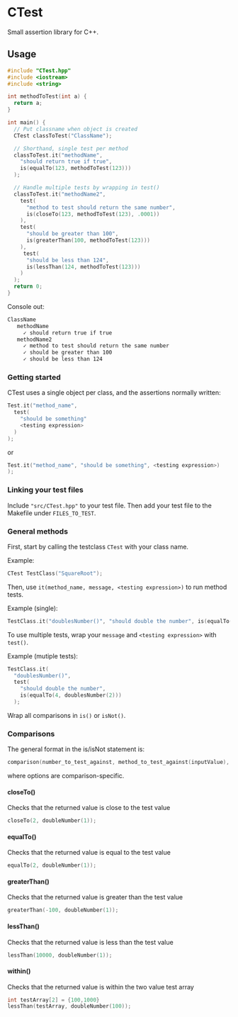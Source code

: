 # CTest
Small assertion library for C++.

## Usage

```C++
#include "CTest.hpp"
#include <iostream>
#include <string>

int methodToTest(int a) {
  return a;
}

int main() {
  // Put classname when object is created
  CTest classToTest("ClassName");

  // Shorthand, single test per method
  classToTest.it("methodName", 
    "should return true if true",
    is(equalTo(123, methodToTest(123)))
  );

  // Handle multiple tests by wrapping in test()
  classToTest.it("methodName2", 
    test(
      "method to test should return the same number",
      is(closeTo(123, methodToTest(123), .0001))
    ),
    test(
      "should be greater than 100",
      is(greaterThan(100, methodToTest(123)))
    ),
     test(
      "should be less than 124",
      is(lessThan(124, methodToTest(123)))
    )    
  );  
  return 0;
}
```
Console out:
```sh
ClassName
   methodName
     ✓ should return true if true
   methodName2
     ✓ method to test should return the same number
     ✓ should be greater than 100
     ✓ should be less than 124
```

### Getting started
CTest uses a single object per class, and the assertions normally written:
```C++
Test.it("method_name", 
  test( 
    "should be something"
    <testing expression>
  )
);
```
or
```C++
Test.it("method_name", "should be something", <testing expression>)
);
```
### Linking your test files
Include ```"src/CTest.hpp"``` to your test file.
Then add your test file to the Makefile under ```FILES_TO_TEST```.

### General methods

First, start by calling the testclass ```CTest``` with your class name.

Example:
```C++
CTest TestClass("SquareRoot");
```

Then, use ```it(method_name, message, <testing expression>)``` to run method tests.

Example (single): 
```C++
TestClass.it("doublesNumber()", "should double the number", is(equalTo(4), doublesNumber(2)));
```
To use multiple tests, wrap your ```message``` and ```<testing expression>``` with ```test()```.

Example (mutiple tests): 
```C++
TestClass.it(
  "doublesNumber()", 
  test(
    "should double the number", 
    is(equalTo(4, doublesNumber(2)))
  );
```

Wrap all comparisons in ```is()``` or ```isNot()```.

### Comparisons
The general format in the is/isNot statement is:
```C++
comparison(number_to_test_against, method_to_test_against(inputValue), options);
```
where options are comparison-specific.

#### closeTo()
Checks that the returned value is close to the test value
```C++
closeTo(2, doubleNumber(1));
```

#### equalTo()
Checks that the returned value is equal to the test value
```C++
equalTo(2, doubleNumber(1));
```
#### greaterThan()
Checks that the returned value is greater than the test value
```C++
greaterThan(-100, doubleNumber(1));
```
#### lessThan()
Checks that the returned value is less than the test value
```C++
lessThan(10000, doubleNumber(1));
```
#### within()
Checks that the returned value is within the two value test array
```C++
int testArray[2] = {100,1000}
lessThan(testArray, doubleNumber(100));
```